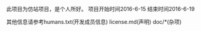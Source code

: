 此项目为仿站项目，是个人所好。
项目开始时间2016-6-15
    结束时间2016-6-19


其他信息请参考humans.txt(开发成员信息)
              license.md(声明)
              doc/*(杂项)
